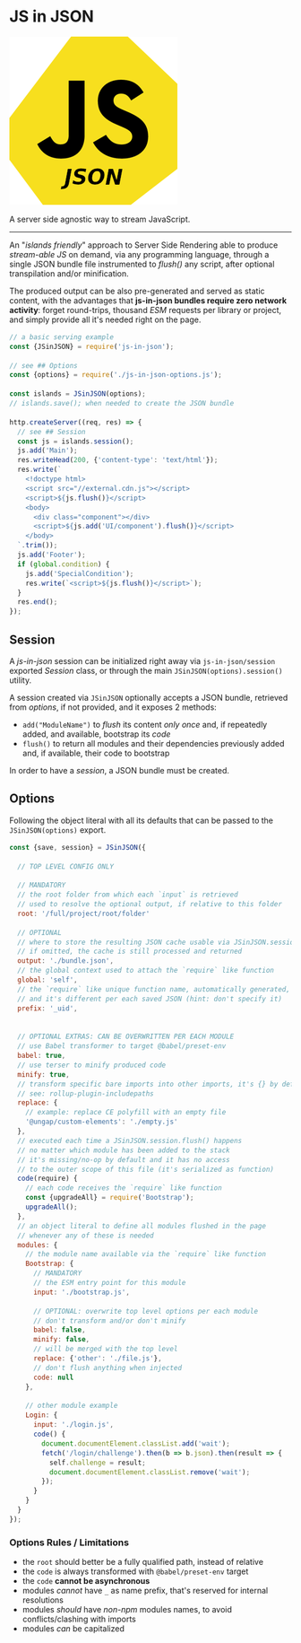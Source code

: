 # JS in JSON

![logo](./js-in-json.png)

A server side agnostic way to stream JavaScript.

- - -

An "*islands friendly*" approach to Server Side Rendering able to produce *stream-able JS* on demand, via any programming language, through a single JSON bundle file instrumented to *flush()* any script, after optional transpilation and/or minification.

The produced output can be also pre-generated and served as static content, with the advantages that **js-in-json bundles require zero network activity**: forget round-trips, thousand *ESM* requests per library or project, and simply provide all it's needed right on the page.

```js
// a basic serving example
const {JSinJSON} = require('js-in-json');

// see ## Options
const {options} = require('./js-in-json-options.js');

const islands = JSinJSON(options);
// islands.save(); when needed to create the JSON bundle

http.createServer((req, res) => {
  // see ## Session
  const js = islands.session();
  js.add('Main');
  res.writeHead(200, {'content-type': 'text/html'});
  res.write(`
    <!doctype html>
    <script src="//external.cdn.js"></script>
    <script>${js.flush()}</script>
    <body>
      <div class="component"></div>
      <script>${js.add('UI/component').flush()}</script>
    </body>
  `.trim());
  js.add('Footer');
  if (global.condition) {
    js.add('SpecialCondition');
    res.write(`<script>${js.flush()}</script>`);
  }
  res.end();
});
```

## Session

A *js-in-json* session can be initialized right away via `js-in-json/session` exported *Session* class, or through the main `JSinJSON(options).session()` utility.

A session created via `JSinJSON` optionally accepts a JSON bundle, retrieved from *options*, if not provided, and it exposes 2 methods:

  * `add("ModuleName")` to *flush* its content *only once* and, if repeatedly added, and available, bootstrap its *code*
  * `flush()` to return all modules and their dependencies previously added and, if available, their code to bootstrap

In order to have a *session*, a JSON bundle must be created.


## Options

Following the object literal with all its defaults that can be passed to the `JSinJSON(options)` export.

```js
const {save, session} = JSinJSON({

  // TOP LEVEL CONFIG ONLY

  // MANDATORY
  // the root folder from which each `input` is retrieved
  // used to resolve the optional output, if relative to this folder
  root: '/full/project/root/folder'

  // OPTIONAL
  // where to store the resulting JSON cache usable via JSinJSON.session(cache)
  // if omitted, the cache is still processed and returned
  output: './bundle.json',
  // the global context used to attach the `require` like function
  global: 'self',
  // the `require` like unique function name, automatically generated,
  // and it's different per each saved JSON (hint: don't specify it)
  prefix: '_uid',


  // OPTIONAL EXTRAS: CAN BE OVERWRITTEN PER EACH MODULE
  // use Babel transformer to target @babel/preset-env
  babel: true,
  // use terser to minify produced code
  minify: true,
  // transform specific bare imports into other imports, it's {} by default
  // see: rollup-plugin-includepaths
  replace: {
    // example: replace CE polyfill with an empty file
    '@ungap/custom-elements': './empty.js'
  },
  // executed each time a JSinJSON.session.flush() happens
  // no matter which module has been added to the stack
  // it's missing/no-op by default and it has no access
  // to the outer scope of this file (it's serialized as function)
  code(require) {
    // each code receives the `require` like function
    const {upgradeAll} = require('Bootstrap');
    upgradeAll();
  },
  // an object literal to define all modules flushed in the page
  // whenever any of these is needed
  modules: {
    // the module name available via the `require` like function
    Bootstrap: {
      // MANDATORY
      // the ESM entry point for this module
      input: './bootstrap.js',

      // OPTIONAL: overwrite top level options per each module
      // don't transform and/or don't minify
      babel: false,
      minify: false,
      // will be merged with the top level
      replace: {'other': './file.js'},
      // don't flush anything when injected
      code: null
    },

    // other module example
    Login: {
      input: './login.js',
      code() {
        document.documentElement.classList.add('wait');
        fetch('/login/challenge').then(b => b.json).then(result => {
          self.challenge = result;
          document.documentElement.classList.remove('wait');
        });
      }
    }
  }
});
```

### Options Rules / Limitations

  * the `root` should better be a fully qualified path, instead of relative
  * the `code` is always transformed with `@babel/preset-env` target
  * the `code` **cannot be asynchronous**
  * modules *cannot* have `_` as name prefix, that's reserved for internal resolutions
  * modules *should* have *non-npm* modules names, to avoid conflicts/clashing with imports
  * modules *can* be capitalized
